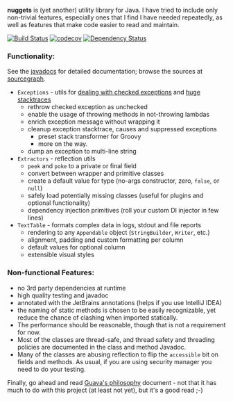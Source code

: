 **nuggets** is (yet another) utility library for Java. I have tried to include 
only non-trivial features, especially ones that I find I have needed repeatedly,
as well as features that make code easier to read and maintain. 

[![Build Status](https://travis-ci.org/ddimtirov/nuggets.svg?branch=master)](https://travis-ci.org/ddimtirov/nuggets)
[![codecov](https://codecov.io/gh/ddimtirov/nuggets/branch/master/graph/badge.svg)](https://codecov.io/gh/ddimtirov/nuggets) 
[![Dependency Status](https://www.versioneye.com/user/projects/57d2624987b0f6003c14ac1e/badge.svg?style=flat-square)](https://www.versioneye.com/user/projects/57d2624987b0f6003c14ac1e)

### Functionality:

See the [javadocs](https://ddimtirov.github.io/nuggets/javadoc/) for detailed documentation; 
browse the sources at [sourcegraph](https://sourcegraph.com/github.com/ddimtirov/nuggets@master).

- `Exceptions` - utils for [dealing with checked exceptions](https://kotlinlang.org/docs/reference/exceptions.html#checked-exceptions)
  and [huge stacktraces](https://dzone.com/articles/filtering-stack-trace-hell)
  - rethrow checked exception as unchecked
  - enable the usage of throwing methods in not-throwing lambdas
  - enrich exception message without wrapping it
  - cleanup exception stacktrace, causes and suppressed exceptions
    - preset stack transformer for Groovy
    - more on the way.
  - dump an exception to multi-line string
- `Extractors` - reflection utils  
  - `peek` and `poke` to a private or final field  
  - convert between wrapper and primitive classes
  - create a default value for type (no-args constructor, zero, `false`, or `null`)
  - safely load potentially missing classes (useful for plugins and optional functionality)
  - dependency injection primitives (roll your custom DI injector in few lines)
- `TextTable` - formats complex data in logs, stdout and file reports
  - rendering to any `Appendable` object (`StringBuilder`, `Writer`, etc.)
  - alignment, padding and custom formatting per column
  - default values for optional column
  - extensible visual styles

### Non-functional Features:
- no 3rd party dependencies at runtime
- high quality testing and javadoc
- annotated with the JetBrains annotations (helps if you use IntelliJ IDEA)
- the naming of static methods is chosen to be easily recognizable, 
  yet reduce the chance of clashing when imported statically.
- The performance should be reasonable, though that is not a requirement for now.
- Most of the classes are thread-safe, and thread safety and threading policies are
documented in the class and method Javadoc.
- Many of the classes are abusing reflection to flip the `accessible` bit on fields 
and methods. As usual, if you are using security manager you need to do your testing.

Finally, go ahead and read [Guava's philosophy](https://github.com/google/guava/wiki/PhilosophyExplained) 
document - not that it has much to do with this project (at least not yet), but it's a good read ;-)
